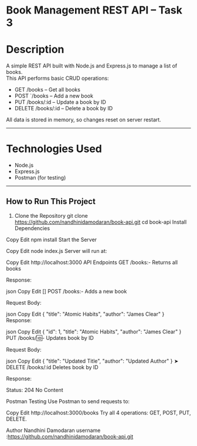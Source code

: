 # Book Management REST API – Task 3

# Description
A simple REST API built with Node.js and Express.js to manage a list of books.  
This API performs basic CRUD operations:

-  GET /books – Get all books
-  POST `/books – Add a new book
-  PUT /books/:id – Update a book by ID
- DELETE /books/:id – Delete a book by ID

All data is stored in memory, so changes reset on server restart.

---

# Technologies Used

- Node.js
- Express.js
- Postman (for testing)

---

##  How to Run This Project

1. Clone the Repository
   git clone https://github.com/nandhinidamodaran/book-api.git
   cd book-api
Install Dependencies

Copy
Edit
npm install
Start the Server

Copy
Edit
node index.js
Server will run at:

Copy
Edit
http://localhost:3000
 API Endpoints
 GET /books:-
Returns all books

Response:

json
Copy
Edit
[]
POST /books:-
Adds a new book

Request Body:

json
Copy
Edit
{
  "title": "Atomic Habits",
  "author": "James Clear"
}
Response:

json
Copy
Edit
{
  "id": 1,
  "title": "Atomic Habits",
  "author": "James Clear"
}
 PUT /books/:id:-
Updates book by ID

Request Body:

json
Copy
Edit
{
  "title": "Updated Title",
  "author": "Updated Author"
}
➤ DELETE /books/:id
Deletes book by ID

Response:

Status: 204 No Content

 Postman Testing
Use Postman to send requests to:

Copy
Edit
http://localhost:3000/books
Try all 4 operations: GET, POST, PUT, DELETE.

 Author
Nandhini Damodaran
 username :https://github.com/nandhinidamodaran/book-api.git
